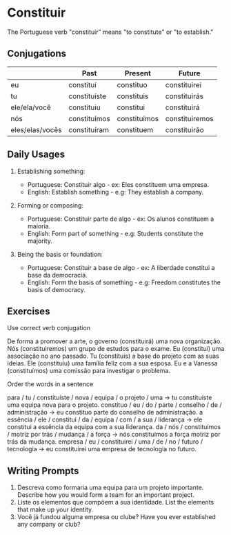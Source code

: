 # Constituir

The Portuguese verb "constituir" means "to constitute" or "to establish."

## Conjugations

|                 | Past         | Present      | Future         |
| --------------- | ------------ | ------------ | -------------- |
| eu              | constituí    | constituo    | constituirei   |
| tu              | constituíste | constituis   | constituirás   |
| ele/ela/você    | constituiu   | constitui    | constituirá    |
| nós             | constituímos | constituímos | constituiremos |
| eles/elas/vocês | constituíram | constituem   | constituirão   |

## Daily Usages

1. Establishing something:

   - Portuguese: Constituir algo - ex: Eles constituem uma empresa.
   - English: Establish something - e.g: They establish a company.

2. Forming or composing:

   - Portuguese: Constituir parte de algo - ex: Os alunos constituem a maioria.
   - English: Form part of something - e.g: Students constitute the majority.

3. Being the basis or foundation:

   - Portuguese: Constituir a base de algo - ex: A liberdade constitui a base da democracia.
   - English: Form the basis of something - e.g: Freedom constitutes the basis of democracy.

## Exercises

Use correct verb conjugation

De forma a promover a arte, o governo (constituirá) uma nova organização.
Nós (constituiremos) um grupo de estudos para o exame.
Eu (constituí) uma associação no ano passado.
Tu (constituis) a base do projeto com as suas ideias.
Ele (constituiu) uma família feliz com a sua esposa.
Eu e a Vanessa (constituímos) uma comissão para investigar o problema.

Order the words in a sentence

para / tu / constituíste / nova / equipa / o projeto / uma -> tu constituíste uma equipa nova para o projeto.
constituo / eu / do / parte / conselho / de / administração -> eu constituo parte do conselho de administração.
a essência / ele / constitui / da / equipa / com / a sua / liderança -> ele constitui a essência da equipa com a sua liderança.
da / nós / constituímos / motriz por trás / mudança / a força -> nós constituímos a força motriz por trás da mudança.
empresa / eu / constituirei / uma / de / no / futuro / tecnologia -> eu constituirei uma empresa de tecnologia no futuro.

## Writing Prompts

1. Descreva como formaria uma equipa para um projeto importante. Describe how you would form a team for an important project.
2. Liste os elementos que compõem a sua identidade. List the elements that make up your identity.
3. Você já fundou alguma empresa ou clube? Have you ever established any company or club?
